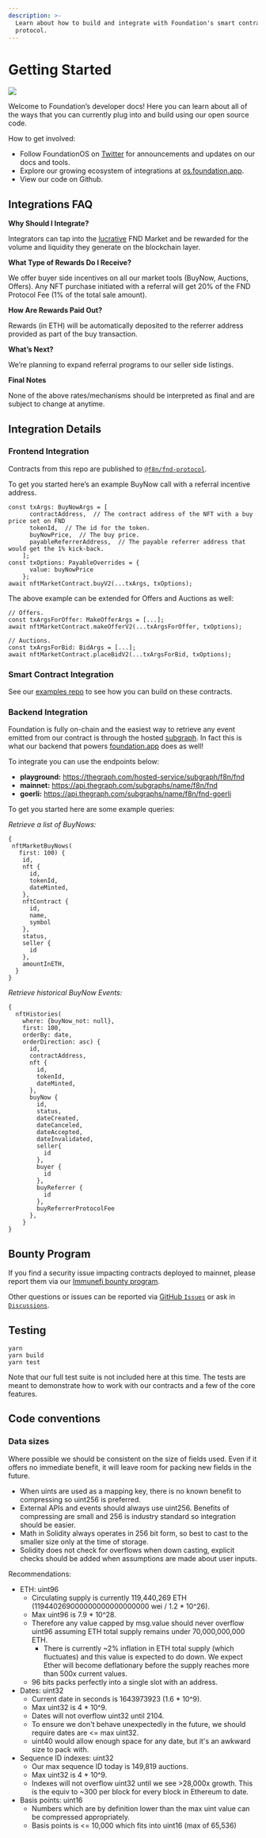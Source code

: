 ```yaml
---
description: >-
  Learn about how to build and integrate with Foundation's smart contracts and
  protocol.
---
```


# Getting Started

![](https://user-images.githubusercontent.com/14855515/171161481-4d745b25-b947-4df4-a801-179637d5ebe6.png)

Welcome to Foundation’s developer docs! Here you can learn about all of the ways that you can currently plug into and build using our open source code.

How to get involved:&#x20;

* Follow FoundationOS on [Twitter](https://twitter.com/FoundationOS) for announcements and updates on our docs and tools.
* Explore our growing ecosystem of integrations at [os.foundation.app](https://os.foundation.app/).&#x20;
* View our code on Github.

## Integrations FAQ

**Why Should I Integrate?**

Integrators can tap into the [lucrative](https://dune.xyz/foundation/foundation) FND Market and be rewarded for the volume and liquidity they generate on the blockchain layer.

**What Type of Rewards Do I Receive?**

We offer buyer side incentives on all our market tools (BuyNow, Auctions, Offers). Any NFT purchase initiated with a referral will get 20% of the FND Protocol Fee (1% of the total sale amount).

**How Are Rewards Paid Out?**

Rewards (in ETH) will be automatically deposited to the referrer address provided as part of the buy transaction.

**What’s Next?**

We’re planning to expand referral programs to our seller side listings.

**Final Notes**

None of the above rates/mechanisms should be interpreted as final and are subject to change at anytime.

## Integration Details

### Frontend Integration

Contracts from this repo are published to [`@f8n/fnd-protocol`](https://www.npmjs.com/package/@f8n/fnd-protocol).

To get you started here’s an example BuyNow call with a referral incentive address.

```
const txArgs: BuyNowArgs = [
      contractAddress,  // The contract address of the NFT with a buy price set on FND
      tokenId,  // The id for the token.
      buyNowPrice,  // The buy price.
      payableReferrerAddress,  // The payable referrer address that would get the 1% kick-back.
    ];
const txOptions: PayableOverrides = {
      value: buyNowPrice
    };
await nftMarketContract.buyV2(...txArgs, txOptions);
```

The above example can be extended for Offers and Auctions as well:

```
// Offers.
const txArgsForOffer: MakeOfferArgs = [...];
await nftMarketContract.makeOfferV2(...txArgsForOffer, txOptions);

// Auctions.
const txArgsForBid: BidArgs = [...];
await nftMarketContract.placeBidV2(...txArgsForBid, txOptions);
```

### Smart Contract Integration

See our [examples repo](https://github.com/f8n/fnd-protocol-examples) to see how you can build on these contracts.

### Backend Integration

Foundation is fully on-chain and the easiest way to retrieve any event emitted from our contract is through the hosted [subgraph](https://thegraph.com/hosted-service/subgraph/f8n/fnd). In fact this is what our backend that powers [foundation.app](https://github.com/f8n/fnd-protocol/blob/main/foundation.app) does as well!

To integrate you can use the endpoints below:

* **playground:** https://thegraph.com/hosted-service/subgraph/f8n/fnd
* **mainnet:** https://api.thegraph.com/subgraphs/name/f8n/fnd
* **goerli:** https://api.thegraph.com/subgraphs/name/f8n/fnd-goerli

To get you started here are some example queries:

_Retrieve a list of BuyNows:_

```
{
 nftMarketBuyNows(
   first: 100) {
    id,
    nft {
      id,
      tokenId,
      dateMinted,
    },
    nftContract {
      id,
      name,
      symbol
    },
    status,
    seller {
      id
    },
    amountInETH,
  }
}
```

_Retrieve historical BuyNow Events:_

```
{
  nftHistories(
    where: {buyNow_not: null},
    first: 100,
    orderBy: date,
    orderDirection: asc) {
      id,
      contractAddress,
      nft {
        id,
        tokenId,
        dateMinted,
      },
      buyNow {
        id,
        status,
        dateCreated,
        dateCanceled,
        dateAccepted,
        dateInvalidated,
        seller{
          id
        },
        buyer {
          id
        },
        buyReferrer {
          id
        },
        buyReferrerProtocolFee
      },
    }
}
```

###

## Bounty Program

If you find a security issue impacting contracts deployed to mainnet, please report them via our [Immunefi bounty program](https://immunefi.com/bounty/foundation/).

Other questions or issues can be reported via [GitHub `Issues`](https://github.com/f8n/fnd-protocol/issues) or ask in [`Discussions`](https://github.com/f8n/fnd-protocol/discussions).

## Testing

```
yarn
yarn build
yarn test
```

Note that our full test suite is not included here at this time. The tests are meant to demonstrate how to work with our contracts and a few of the core features.

## Code conventions

### Data sizes

Where possible we should be consistent on the size of fields used. Even if it offers no immediate benefit, it will leave room for packing new fields in the future.

* When uints are used as a mapping key, there is no known benefit to compressing so uint256 is preferred.
* External APIs and events should always use uint256. Benefits of compressing are small and 256 is industry standard so integration should be easier.
* Math in Solidity always operates in 256 bit form, so best to cast to the smaller size only at the time of storage.
* Solidity does not check for overflows when down casting, explicit checks should be added when assumptions are made about user inputs.

Recommendations:

* ETH: uint96
  * Circulating supply is currently 119,440,269 ETH (119440269000000000000000000 wei / 1.2 \* 10^26).
  * Max uint96 is 7.9 \* 10^28.
  * Therefore any value capped by msg.value should never overflow uint96 assuming ETH total supply remains under 70,000,000,000 ETH.
    * There is currently \~2% inflation in ETH total supply (which fluctuates) and this value is expected to do down. We expect Ether will become deflationary before the supply reaches more than 500x current values.
  * 96 bits packs perfectly into a single slot with an address.
* Dates: uint32
  * Current date in seconds is 1643973923 (1.6 \* 10^9).
  * Max uint32 is 4 \* 10^9.
  * Dates will not overflow uint32 until 2104.
  * To ensure we don't behave unexpectedly in the future, we should require dates are <= max uint32.
  * uint40 would allow enough space for any date, but it's an awkward size to pack with.
* Sequence ID indexes: uint32
  * Our max sequence ID today is 149,819 auctions.
  * Max uint32 is 4 \* 10^9.
  * Indexes will not overflow uint32 until we see >28,000x growth. This is the equiv to \~300 per block for every block in Ethereum to date.
* Basis points: uint16
  * Numbers which are by definition lower than the max uint value can be compressed appropriately.
  * Basis points is <= 10,000 which fits into uint16 (max of 65,536)
